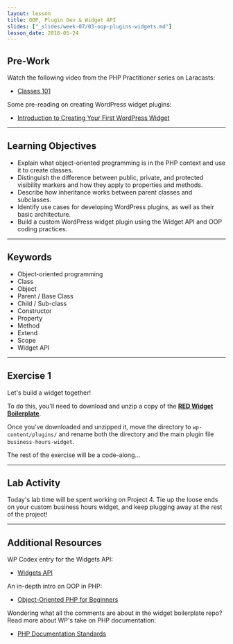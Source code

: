 ```yaml
---
layout: lesson
title: OOP, Plugin Dev & Widget API
slides: ["_slides/week-07/03-oop-plugins-widgets.md"]
lesson_date: 2018-05-24
---
```


## Pre-Work

Watch the following video from the PHP Practitioner series on Laracasts:

- [Classes 101](https://laracasts.com/series/php-for-beginners/episodes/12)

Some pre-reading on creating WordPress widget plugins:

- [Introduction to Creating Your First WordPress Widget](https://code.tutsplus.com/series/introduction-to-creating-your-first-wordpress-widget--cms-721)

---

## Learning Objectives

- Explain what object-oriented programming is in the PHP context and use it to create classes.
- Distinguish the difference between public, private, and protected visibility markers and how they apply to properties and methods.
- Describe how inheritance works between parent classes and subclasses.
- Identify use cases for developing WordPress plugins, as well as their basic architecture.
- Build a custom WordPress widget plugin using the Widget API and OOP coding practices.

---

## Keywords

- Object-oriented programming
- Class
- Object
- Parent / Base Class
- Child / Sub-class
- Constructor
- Property
- Method
- Extend
- Scope
- Widget API

---

## Exercise 1

Let's build a widget together!

To do this, you'll need to download and unzip a copy of the **[RED Widget Boilerplate](https://github.com/redacademy/red-widget-boilerplate/archive/master.zip)**.

Once you've downloaded and unzipped it, move the directory to `wp-content/plugins/` and rename both the directory and the main plugin file `business-hours-widget`.

The rest of the exercise will be a code-along...

---

## Lab Activity

Today's lab time will be spent working on Project 4. Tie up the loose ends on your custom business hours widget, and keep plugging away at the rest of the project!

---

## Additional Resources

WP Codex entry for the Widgets API:

- [Widgets API](https://codex.wordpress.org/Widget_API)

An in-depth intro on OOP in PHP:

- [Object-Oriented PHP for Beginners](https://code.tutsplus.com/tutorials/object-oriented-php-for-beginners--net-12762)

Wondering what all the comments are about in the widget boilerplate repo? Read more about WP's take on PHP documentation:

- [PHP Documentation Standards](https://make.wordpress.org/core/handbook/best-practices/inline-documentation-standards/php/)
